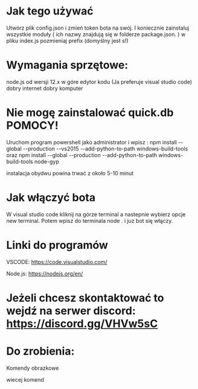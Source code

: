  # Jak tego używać
 
 Utwórz plik config.json i zmień token bota na swój. 
 I koniecznie zainstaluj wszystkie moduły ( ich nazwy  znajdują się w folderze package.json. )
 w pliku index.js pozmieniaj prefix (domyślny jest s!)
 
 
 
 
 # Wymagania sprzętowe:
 node.js od wersji 12.x w góre
 edytor kodu (Ja preferuje visual studio code)
 dobry internet
 dobry komputer
 
 # Nie mogę zainstalować quick.db POMOCY!
 Uruchom program powershell jako administrator i wpisz :
 npm install --global --production --vs2015 --add-python-to-path windows-build-tools  oraz 
npm install --global --production --add-python-to-path windows-build-tools node-gyp 

instalacja obydwu powina trwać z około 5-10 minut

# Jak włączyć bota 

W visual studio code kliknij na górze terminal a nastepnie wybierz opcje new terminal.
Potem wpisz do terminala  node .   i juz bot się włączy.

 
 # Linki do programów 
 VSCODE: https://code.visualstudio.com/
 
 Node.js: https://nodejs.org/en/
 
 # Jeżeli chcesz skontaktować to wejdź na serwer discord: https://discord.gg/VHVw5sC
 
 # Do zrobienia:
 
 Komendy obrazkowe
 
 wiecej komend
 
 
